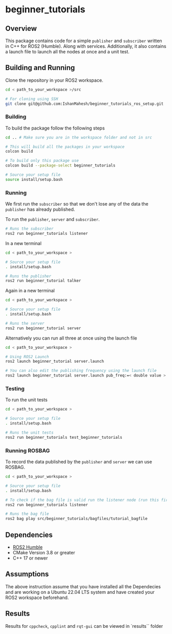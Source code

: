 # beginner_tutorials

## Overview

This package contains code for a simple `publisher` and `subscriber` written in C++ for ROS2 (Humble). Along with services. Additionally, it also contains a launch file to launch all the nodes at once and a unit test.

## Building and Running

Clone the repository in your ROS2 workspace.

```sh
cd < path_to_your_workspace >/src

# For cloning using SSH
git clone git@github.com:IshanMahesh/beginner_tutorials_ros_setup.git

```

### Building

To build the package follow the following steps

```sh
cd .. # Make sure you are in the workspace folder and not in src

# This will build all the packages in your workspace
colcon build

# To build only this package use
colcon build --package-select beginner_tutorials

# Source your setup file
source install/setup.bash
```

### Running

We first run the `subscriber` so that we don't lose any of the data the `publisher` has already published.

To run the `publisher`, `server` and `subscriber`.

```sh
# Runs the subscriber
ros2 run beginner_tutorials listener
```

In a new terminal

```sh
cd < path_to_your_workspace >

# Source your setup file
. install/setup.bash

# Runs the publisher
ros2 run beginner_tutorial talker
```

Again in a new terminal

```sh
cd < path_to_your_workspace >

# Source your setup file
. install/setup.bash

# Runs the server
ros2 run beginner_tutorial server
```

Alternatively you can run all three at once using the launch file

```sh
cd < path_to_your_workspace >

# Using ROS2 Launch 
ros2 launch beginner_tutorial server.launch

# You can also edit the publishing frequency using the launch file
ros2 launch beginner_tutorial server.launch pub_freq:=< double value >
```

### Testing

To run the unit tests

```sh
cd < path_to_your_workspace >

# Source your setup file
. install/setup.bash

# Runs the unit tests
ros2 run beginner_tutorials test_beginner_tutorials 
```

### Running ROSBAG

To record the data published by the `publisher` and `server` we can use ROSBAG.

```sh
cd < path_to_your_workspace >

# Source your setup file
. install/setup.bash

# To check if the bag file is valid run the listener node (run this first as we don't want to lose any data)
ros2 run beginner_tutorials listener

# Runs the bag file
ros2 bag play src/beginner_tutorials/bagfiles/tutorial_bagfile

```

## Dependencies

- [ROS2 Humble](https://docs.ros.org/en/humble/index.html)
- CMake Version 3.8 or greater
- C++ 17 or newer

## Assumptions

The above instruction assume that you have installed all the Dependecies and are working on a Ubuntu 22.04 LTS system and have created your ROS2 workspace beforehand.

## Results

Results for `cppcheck`, `cpplint` and `rqt-gui` can be viewed in `results`` folder

